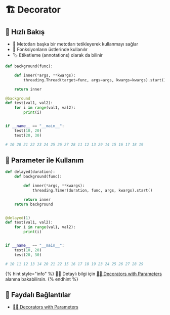 # 🏗️ Decorator

## 👀 Hızlı Bakış

* 🍱 Metotları başka bir metotları tetikleyerek kullanmayı sağlar
* 💠 Fonksiyonların üstlerinde kullanılır
* 🏷️ Etiketleme \(annotations\) olarak da bilinir

```python
def background(func):

    def inner(*args, **kwargs):
        threading.Thread(target=func, args=args, kwargs=kwargs).start()

    return inner

@background
def test(val1, val2):
    for i in range(val1, val2):
        print(i)


if __name__ == "__main__":
    test(10, 20)
    test(20, 30)

# 10 20 21 22 23 24 25 26 27 28 11 12 13 29 14 15 16 17 18 19
```

## 💎 Parameter ile Kullanım

```python
def delayed(duration):
    def background(func):

        def inner(*args, **kwargs):
            threading.Timer(duration, func, args, kwargs).start()

        return inner
    return background


@delayed(1)
def test(val1, val2):
    for i in range(val1, val2):
        print(i)


if __name__ == "__main__":
    test(10, 20)
    test(20, 30)

# 10 11 12 13 14 20 21 22 15 16 17 18 19 23 24 25 26 27 28 29
```

{% hint style="info" %}
‍🧙‍♂ Detaylı bilgi için [👨‍💻 Decorators with Parameters](https://stackoverflow.com/a/25827070/9770490) alanına bakabilirsin.
{% endhint %}

## 🔗 Faydalı Bağlantılar

* [👨‍💻 Decorators with Parameters](https://stackoverflow.com/a/25827070/9770490)

